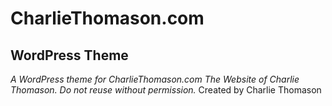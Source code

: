 # CharlieThomason.com 
## WordPress Theme

*A WordPress theme for CharlieThomason.com The Website of Charlie Thomason. Do not reuse without permission.*
Created by Charlie Thomason
